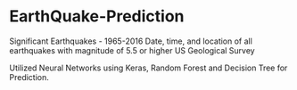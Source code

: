 # EarthQuake-Prediction
Significant Earthquakes - 1965-2016
Date, time, and location of all earthquakes with magnitude of 5.5 or higher
US Geological Survey

Utilized Neural Networks using Keras, Random Forest and Decision Tree for Prediction.
